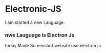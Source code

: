 # Electronic-JS

I am started a new Lauguage.

### nwe Lauguage  is Electron Js

today  Made Screenshot website use electron.js


